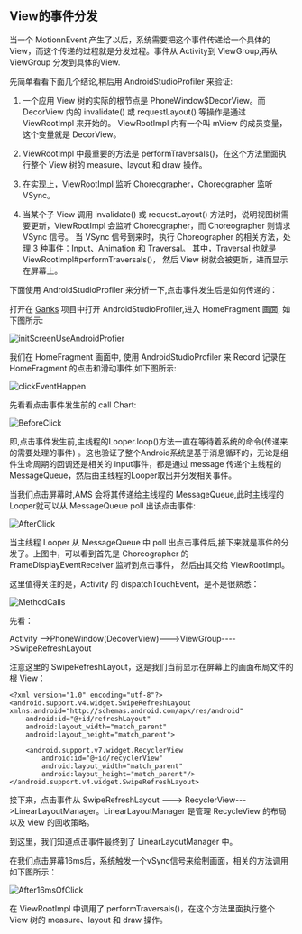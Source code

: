 ## View的事件分发

当一个 MotionnEvent 产生了以后，系统需要把这个事件传递给一个具体的 View，而这个传递的过程就是分发过程。事件从 Activity到 ViewGroup,再从 ViewGroup 
分发到具体的View.

先简单看看下面几个结论,稍后用 AndroidStudioProfiler 来验证:

1. 一个应用 View 树的实际的根节点是 PhoneWindow$DecorView。而 DecorView 内的 invalidate() 或 requestLayout() 等操作是通过 ViewRootImpl 来开始的。
   ViewRootImpl 内有一个叫 mView 的成员变量，这个变量就是 DecorView。

2. ViewRootImpl 中最重要的方法是 performTraversals()，在这个方法里面执行整个 View 树的 measure、layout 和 draw 操作。

3. 在实现上，ViewRootImpl 监听 Choreographer，Choreographer 监听 VSync。

4. 当某个子 View 调用 invalidate() 或 requestLayout() 方法时，说明视图树需要更新，ViewRootImpl 会监听 Choreographer，而 Choreographer 则请求 VSync 信号。
   当 VSync 信号到来时，执行 Choreographer 的相关方法，处理 3 种事件：Input、Animation 和 Traversal。 其中，Traversal 也就是 ViewRootImpl#performTraversals()，
   然后 View 树就会被更新，进而显示在屏幕上。


下面使用 AndroidStudioProfiler 来分析一下,点击事件发生后是如何传递的：

打开在 [Ganks]() 项目中打开 AndroidStudioProfiler,进入 HomeFragment 画面, 如下图所示:

![initScreenUseAndroidProfier]()

我们在 HomeFragment 画面中, 使用 AndroidStudioProfiler 来 Record 记录在 HomeFragment 的点击和滑动事件,如下图所示:

![clickEventHappen]()

先看看点击事件发生前的 call Chart:

![BeforeClick]()

即,点击事件发生前,主线程的Looper.loop()方法一直在等待着系统的命令(传递来的需要处理的事件) 。这也验证了整个Android系统是基于消息循环的，无论是组件生命周期的回调还是相关的
input事件，都是通过 message 传递个主线程的MessageQueue，然后由主线程的Looper取出并分发相关事件。

当我们点击屏幕时,AMS 会将其传递给主线程的 MessageQueue,此时主线程的Looper就可以从 MessageQueue poll 出该点击事件:

![AfterClick]()

当主线程 Looper 从 MessageQueue 中 poll 出点击事件后,接下来就是事件的分发了。上图中，可以看到首先是 Choreographer 的 FrameDisplayEventReceiver 监听到点击事件，
然后由其交给 ViewRootImpl。

这里值得关注的是，Activity 的 dispatchTouchEvent，是不是很熟悉：

![MethodCalls]()

先看：

Activity -->PhoneWindow(DecoverView)--->ViewGroup---->SwipeRefreshLayout

注意这里的 SwipeRefreshLayout，这是我们当前显示在屏幕上的画面布局文件的根 View：

```
<?xml version="1.0" encoding="utf-8"?>
<android.support.v4.widget.SwipeRefreshLayout xmlns:android="http://schemas.android.com/apk/res/android"
    android:id="@+id/refreshLayout"
    android:layout_width="match_parent"
    android:layout_height="match_parent">

    <android.support.v7.widget.RecyclerView
        android:id="@+id/recyclerView"
        android:layout_width="match_parent"
        android:layout_height="match_parent"/>
</android.support.v4.widget.SwipeRefreshLayout>

```

接下来，点击事件从 SwipeRefreshLayout ---> RecyclerView--->LinearLayoutManager。LinearLayoutManager 是管理 RecycleView 的布局以及 view 的回收策略。

到这里，我们知道点击事件最终到了 LinearLayoutManager 中。

在我们点击屏幕16ms后，系统触发一个vSync信号来绘制画面，相关的方法调用如下图所示：

![After16msOfClick]()


在 ViewRootImpl 中调用了 performTraversals()，在这个方法里面执行整个 View 树的 measure、layout 和 draw 操作。






































































